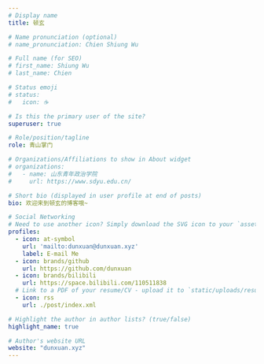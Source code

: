 ```yaml
---
# Display name
title: 顿玄

# Name pronunciation (optional)
# name_pronunciation: Chien Shiung Wu

# Full name (for SEO)
# first_name: Shiung Wu
# last_name: Chien

# Status emoji
# status:
#   icon: ☕️

# Is this the primary user of the site?
superuser: true

# Role/position/tagline
role: 青山掌门

# Organizations/Affiliations to show in About widget
# organizations:
#   - name: 山东青年政治学院
#     url: https://www.sdyu.edu.cn/

# Short bio (displayed in user profile at end of posts)
bio: 欢迎来到顿玄的博客哦~

# Social Networking
# Need to use another icon? Simply download the SVG icon to your `assets/media/icons/` folder.
profiles:
  - icon: at-symbol
    url: 'mailto:dunxuan@dunxuan.xyz'
    label: E-mail Me
  - icon: brands/github
    url: https://github.com/dunxuan
  - icon: brands/bilibili
    url: https://space.bilibili.com/110511838
  # Link to a PDF of your resume/CV - upload it to `static/uploads/resume.pdf`
  - icon: rss
    url: ./post/index.xml

# Highlight the author in author lists? (true/false)
highlight_name: true

# Author's website URL
website: "dunxuan.xyz"
---
```

